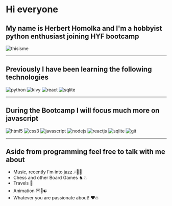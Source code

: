 # Hi everyone

## My name is Herbert Homolka and I'm a hobbyist python enthusiast joining HYF bootcamp

![thisisme](https://ca.slack-edge.com/T04N0HHDQCW-U04UR5LDZSR-e99f22eb5951-512)

---

## Previously I have been learning the following technologies

![python](https://img.shields.io/badge/python3%20-%231572B6.svg?&style=for-the-badge&logo=python&logoColor=yellow)
![kivy](https://img.shields.io/badge/flask%20-%2343853D.svg?&style=for-the-badge&logo=flask&logoColor=white)
![react](https://img.shields.io/badge/kvlang%20-%2320232a.svg?&style=for-the-badge&logo=kvlang&logoColor=%2361DAFB)
![sqlite](https://img.shields.io/badge/mongodb%20-%2320232a.svg?&style=for-the-badge&logo=Mongodb&logoColor=green)

---

## During the Bootcamp I will focus much more on javascript

![html5](https://img.shields.io/badge/html5%20-%23E34F26.svg?&style=for-the-badge&logo=html5&logoColor=white)
![css3](https://img.shields.io/badge/css3%20-%231572B6.svg?&style=for-the-badge&logo=css3&logoColor=white)
![javascript](https://img.shields.io/badge/javascript%20-%23323330.svg?&style=for-the-badge&logo=javascript&logoColor=green)
![nodejs](https://img.shields.io/badge/node.js%20-%2343853D.svg?&style=for-the-badge&logo=node.js&logoColor=white)
![reactjs](https://img.shields.io/badge/react%20-%2320232a.svg?&style=for-the-badge&logo=react&logoColor=%2361DAFB)
![sqlite](https://img.shields.io/badge/sqlite%20-%2320232a.svg?&style=for-the-badge&logo=sqlite&logoColor=%2361DAFB)
![git](https://img.shields.io/badge/Git%20-%2320232a.svg?&style=for-the-badge&logo=git&logoColor=red)

---

## Aside from programming feel free to talk with me about

- Music, recently I'm into jazz 🎶🎷🎵
- Chess and other Board Games ♞♘
- Travels 🚀
- Animation ⛩️🌸☯
- Whatever you are passionate about! ❤️🔥
